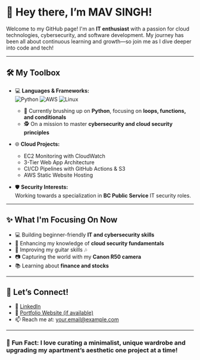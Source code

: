 # 👋 Hey there, I’m MAV SINGH!

Welcome to my GitHub page! I'm an **IT enthusiast** with a passion for cloud technologies, cybersecurity, and software development. My journey has been all about continuous learning and growth—so join me as I dive deeper into code and tech!

---

## 🛠️ **My Toolbox**

- 💻 **Languages & Frameworks:**  
  ![Python](https://img.shields.io/badge/Python-3776AB?style=for-the-badge&logo=python&logoColor=white)
  ![AWS](https://img.shields.io/badge/AWS-FF9900?style=for-the-badge&logo=amazon-aws&logoColor=white)
  ![Linux](https://img.shields.io/badge/Linux-FCC624?style=for-the-badge&logo=linux&logoColor=black)  
  - 📝 Currently brushing up on **Python**, focusing on **loops, functions, and conditionals**  
  - 🕵️ On a mission to master **cybersecurity and cloud security principles**  

- 🌐 **Cloud Projects:**  
  - EC2 Monitoring with CloudWatch  
  - 3-Tier Web App Architecture  
  - CI/CD Pipelines with GitHub Actions & S3  
  - AWS Static Website Hosting  

- 🛡️ **Security Interests:**  
  Working towards a specialization in **BC Public Service** IT security roles.

---

## ✨ **What I'm Focusing On Now**

- 💻 Building beginner-friendly **IT and cybersecurity skills**  
- 🔐 Enhancing my knowledge of **cloud security fundamentals**  
- 🎸 Improving my guitar skills 🎶  
- 📷 Capturing the world with my **Canon R50 camera**  
- 📚 Learning about **finance and stocks**  

---

## 🔗 **Let’s Connect!**

- 💼 [LinkedIn](https://www.linkedin.com/in/your-profile)
- 🌟 [Portfolio Website (if available)](https://yourwebsite.com)
- 📫 Reach me at: your.email@example.com

---

### 🚀 **Fun Fact:** I love curating a minimalist, unique wardrobe and upgrading my apartment’s aesthetic one project at a time!
